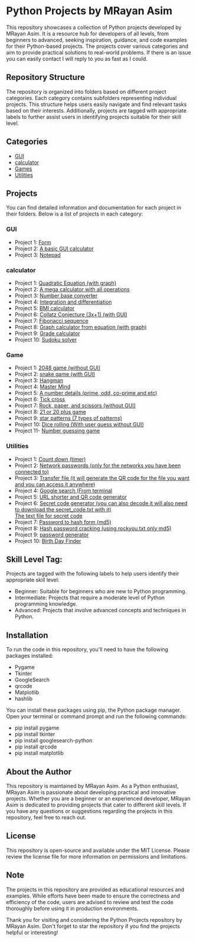 # Python Projects by MRayan Asim

This repository showcases a collection of Python projects developed by MRayan Asim. It is a resource hub for developers of all levels, from beginners to advanced, seeking inspiration, guidance, and code examples for their Python-based projects. The projects cover various categories and aim to provide practical solutions to real-world problems. If there is an issue you can easily contact I will reply to you as fast as I could.

## Repository Structure

The repository is organized into folders based on different project categories. Each category contains subfolders representing individual projects. This structure helps users easily navigate and find relevant tasks based on their interests. Additionally, projects are tagged with appropriate labels to further assist users in identifying projects suitable for their skill level.

## Categories

- [GUI](https://github.com/drik493/python_projects/tree/main/GUI)
- [calculator](https://github.com/drik493/python_projects/tree/main/Calculator)
- [Games](https://github.com/drik493/python_projects/tree/main/Game)
- [Utilities](https://github.com/drik493/python_projects/tree/main/Utilities)

## Projects

You can find detailed information and documentation for each project in their folders. Below is a list of projects in each category:

### GUI

- Project  1: [ Form ](https://github.com/drik493/python_projects/blob/main/GUI/Form.py)
- Project  2: [ A basic GUI calculator ](https://github.com/drik493/python_projects/blob/main/GUI/A_basic_gui_calculator.py)
- Project  3: [ Notepad ](https://github.com/drik493/python_projects/blob/main/GUI/notepad.py)

### calculator

- Project  1: [ Quadratic Equation (with graph) ](https://github.com/drik493/python_projects/blob/main/Calculator/Quadratic_Equation.py)
- Project  2: [ A mega calculator with all operations ](https://github.com/drik493/python_projects/blob/main/Calculator/mega_calculator.py)
- Project  3: [ Number base converter ](https://github.com/drik493/python_projects/blob/main/Calculator/number_base.py)
- Project  4: [ Integration and differentiation ](https://github.com/drik493/python_projects/blob/main/Calculator/int_diff.py)
- Project  5: [ BMI calculator ](https://github.com/drik493/python_projects/blob/main/Calculator/bmi.py)
- Project  6: [ Collatz Conjecture (3x+1) (with GUI) ](https://github.com/drik493/python_projects/blob/main/Calculator/conject.py)
- Project  7: [ Fibonacci sequence ](https://github.com/drik493/python_projects/blob/main/Calculator/sequence.py)
- Project  8: [ Graph calculator from equation  (with graph) ](https://github.com/drik493/python_projects/blob/main/Calculator/graph.py)
- Project  9: [ Grade calculator ](https://github.com/drik493/python_projects/blob/main/Calculator/grade.py)
- Project  10: [ Sudoku solver ](https://github.com/drik493/python_projects/blob/main/Calculator/sudukko.py)


### Game

- Project  1: [ 2048 game (without GUI) ](https://github.com/drik493/python_projects/blob/main/Game/2048.py)
- Project  2: [ snake game (with GUI)  ](https://github.com/drik493/python_projects/blob/main/Game/snake_game.py)
- Project  3: [ Hangman ](https://github.com/drik493/python_projects/blob/main/Game/hangman.py)
- Project  4: [ Master Mind ](https://github.com/drik493/python_projects/blob/main/Game/master_mid.py)
- Project  5: [ A number details (prime, odd, co-prime and etc)](https://github.com/drik493/python_projects/blob/main/Game/number_details.py)
- Project  6: [ Tick cross ](https://github.com/drik493/python_projects/blob/main/Game/tick_cross.py)
- Project  7: [ Rock, paper, and scissors (without GUI)](https://github.com/drik493/python_projects/blob/main/Game/rock,paper,scissors.py)
- Project  8: [ 21 or 20 plus game ](https://github.com/drik493/python_projects/blob/main/Game/21.py)
- Project  9: [ star patterns (7 types of patterns) ](https://github.com/drik493/python_projects/blob/main/Game/star.py)
- Project  10: [ Dice rolling  (With user guess without GUI)  ](https://github.com/drik493/python_projects/blob/main/Game/dice.py)
- Project  11- [ Number guessing game ](https://github.com/drik493/python_projects/blob/main/Game/number_guessing.py)

### Utilities

- Project  1: [ Count down (timer) ](https://github.com/drik493/python_projects/blob/main/Utilities/count_down.py)
- Project  2: [ Network passwords (only for the networks you have been connected to) ](https://github.com/drik493/python_projects/blob/main/Utilities/network.py)
- Project  3: [ Transfer file  (it will generate the QR code for the file you want and you can access it anywhere) ](https://github.com/drik493/python_projects/blob/main/Utilities/transfer.py)
- Project  4: [ Google search (From terminal ](https://github.com/drik493/python_projects/blob/main/Utilities/google.py)
- Project  5: [ URL shorter and  QR code generator ](https://github.com/drik493/python_projects/blob/main/Utilities/url.py)
- Project  6: [ Secret code generator (you can also decode it will also need to  download the secret_code.txt with it) ](https://github.com/drik493/python_projects/blob/main/Utilities/secret_code.py) <br>
  [The text file for secret code](https://github.com/mrayanasim09/python-projects/blob/main/Utilities/secret_code.txt)
- Project  7: [ Password to hash form (md5) ](https://github.com/drik493/python_projects/blob/main/Utilities/password_hash.py)
- Project  8: [ Hash password cracking (using rockyou.txt only md5)  ](https://github.com/drik493/python_projects/blob/main/Utilities/password.py)
- Project  9: [  password generator  ](https://github.com/drik493/python_projects/blob/main/Utilities/passwrd_generator.py)
- Project  10: [  Birth Day Finder  ](https://github.com/drik493/python_projects/blob/main/Utilities/birthday.py)


## Skill Level Tag:

Projects are tagged with the following labels to help users identify their appropriate skill level:

- Beginner: Suitable for beginners who are new to Python programming.
- Intermediate: Projects that require a moderate level of Python programming knowledge.
- Advanced: Projects that involve advanced concepts and techniques in Python.

## Installation

To run the code in this repository, you'll need to have the following packages installed:

- Pygame
- Tkinter
- GoogleSearch
- qrcode
- Matplotlib
- hashlib

You can install these packages using pip, the Python package manager. Open your terminal or command prompt and run the following commands:
- pip install pygame
- pip install tkinter
- pip install googlesearch-python
- pip install qrcode
- pip install matplotlib

## About the Author

This repository is maintained by MRayan Asim. As a Python enthusiast, MRayan Asim is passionate about developing practical and innovative projects. Whether you are a beginner or an experienced developer, MRayan Asim is dedicated to providing projects that cater to different skill levels. If you have any questions or suggestions regarding the projects in this repository, feel free to reach out.

## License

This repository is open-source and available under the MIT License. Please review the license file for more information on permissions and limitations.

## Note

The projects in this repository are provided as educational resources and examples. While efforts have been made to ensure the correctness and efficiency of the code, users are advised to review and test the code thoroughly before using it in production environments.

Thank you for visiting and considering the Python Projects repository by MRayan Asim. Don't forget to star the repository if you find the projects helpful or interesting!
